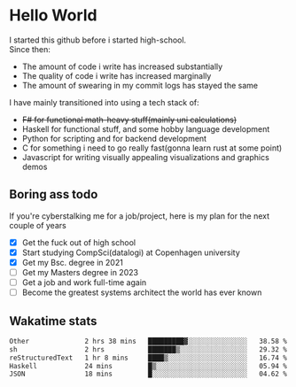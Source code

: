 # Hello World

I started this github before i started high-school.  
Since then:
- The amount of code i write has increased substantially
- The quality of code i write has increased marginally
- The amount of swearing in my commit logs has stayed the same

I have mainly transitioned into using a tech stack of:
- ~~F# for functional math-heavy stuff(mainly uni calculations)~~
- Haskell for functional stuff, and some hobby language development
- Python for scripting and for backend development
- C for something i need to go really fast(gonna learn rust at some point)
- Javascript for writing visually appealing visualizations and graphics demos

## Boring ass todo
If you're cyberstalking me for a job/project, here is my plan for the next couple of years
- [x] Get the fuck out of high school
- [x] Start studying CompSci(datalogi) at Copenhagen university
- [x] Get my Bsc. degree in 2021
- [ ] Get my Masters degree in 2023
- [ ] Get a job and work full-time again
- [ ] Become the greatest systems architect the world has ever known

## Wakatime stats
<!--START_SECTION:waka-->

```txt
Other              2 hrs 38 mins   █████████▓░░░░░░░░░░░░░░░   38.58 %
sh                 2 hrs           ███████▒░░░░░░░░░░░░░░░░░   29.32 %
reStructuredText   1 hr 8 mins     ████▒░░░░░░░░░░░░░░░░░░░░   16.74 %
Haskell            24 mins         █▒░░░░░░░░░░░░░░░░░░░░░░░   05.94 %
JSON               18 mins         █░░░░░░░░░░░░░░░░░░░░░░░░   04.62 %
```

<!--END_SECTION:waka-->
